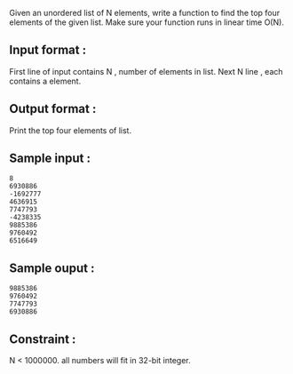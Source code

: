  Given an unordered list of N elements, write a function to find the top four elements of the given list. Make sure your function runs in linear time O(N).
 

## Input format :

 
First line of input contains N , number of elements in list.
Next N line , each contains a element.
 

## Output format :

 
Print the top four elements of list.
 

## Sample input :


    8
    6930886
    -1692777
    4636915
    7747793
    -4238335
    9885386
    9760492
    6516649

 

## Sample ouput :


    9885386
    9760492
    7747793
    6930886


## Constraint :

 
N < 1000000.
all numbers will fit  in 32-bit integer.